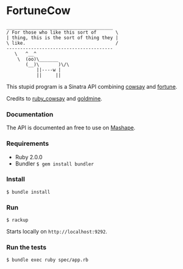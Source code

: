 # FortuneCow

```
_______________________________________
/ For those who like this sort of       \
| thing, this is the sort of thing they |
\ like.                                 /
---------------------------------------
   \   ^__^
    \  (oo)\_______
       (__)\       )\/\
           ||----w |
           ||     ||
```

This stupid program is a Sinatra API combining [cowsay](http://www.nog.net/~tony/warez/) and [fortune](http://en.wikipedia.org/wiki/Fortune_(Unix)).

Credits to [ruby_cowsay](https://github.com/PatrickTulskie/ruby_cowsay) and [goldmine](https://github.com/Archetylator/goldmine).

### Documentation

The API is documented an free to use on [Mashape](http://www.mashape.com/thibaultcha/fortunecow).

### Requirements

- Ruby 2.0.0
- Bundler `$ gem install bundler`

### Install

```
$ bundle install
```

### Run

```
$ rackup
```

Starts locally on `http://localhost:9292`.

### Run the tests

```
$ bundle exec ruby spec/app.rb
```

